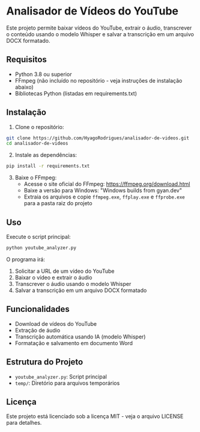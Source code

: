 # Analisador de Vídeos do YouTube

Este projeto permite baixar vídeos do YouTube, extrair o áudio, transcrever o conteúdo usando o modelo Whisper e salvar a transcrição em um arquivo DOCX formatado.

## Requisitos

- Python 3.8 ou superior
- FFmpeg (não incluído no repositório - veja instruções de instalação abaixo)
- Bibliotecas Python (listadas em requirements.txt)

## Instalação

1. Clone o repositório:
```bash
git clone https://github.com/HyagoRodrigues/analisador-de-videos.git
cd analisador-de-videos
```

2. Instale as dependências:
```bash
pip install -r requirements.txt
```

3. Baixe o FFmpeg:
   - Acesse o site oficial do FFmpeg: https://ffmpeg.org/download.html
   - Baixe a versão para Windows: "Windows builds from gyan.dev"
   - Extraia os arquivos e copie `ffmpeg.exe`, `ffplay.exe` e `ffprobe.exe` para a pasta raiz do projeto

## Uso

Execute o script principal:
```bash
python youtube_analyzer.py
```

O programa irá:
1. Solicitar a URL de um vídeo do YouTube
2. Baixar o vídeo e extrair o áudio
3. Transcrever o áudio usando o modelo Whisper
4. Salvar a transcrição em um arquivo DOCX formatado

## Funcionalidades

- Download de vídeos do YouTube
- Extração de áudio
- Transcrição automática usando IA (modelo Whisper)
- Formatação e salvamento em documento Word

## Estrutura do Projeto

- `youtube_analyzer.py`: Script principal
- `temp/`: Diretório para arquivos temporários

## Licença

Este projeto está licenciado sob a licença MIT - veja o arquivo LICENSE para detalhes.